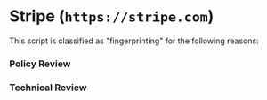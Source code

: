 # Stripe (`https://stripe.com`)

This script is classified as "fingerprinting" for the following reasons:

### Policy Review

### Technical Review
